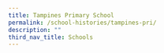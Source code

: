 ```yaml
---
title: Tampines Primary School
permalink: /school-histories/tampines-pri/
description: ""
third_nav_title: Schools
---
```



